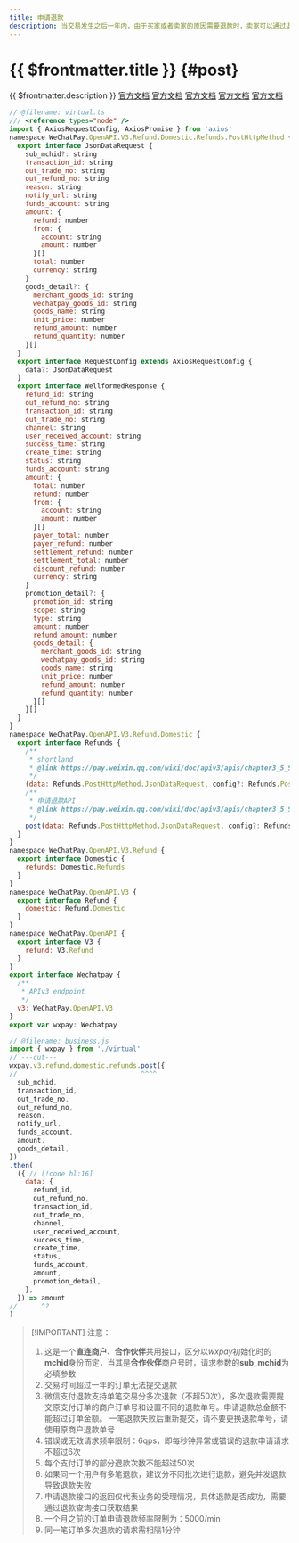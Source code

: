 ```yaml
---
title: 申请退款
description: 当交易发生之后一年内，由于买家或者卖家的原因需要退款时，卖家可以通过退款接口将支付金额退还给买家，微信支付将在收到退款请求并且验证成功之后，将支付款按原路退还至买家账号上。
---
```


# {{ $frontmatter.title }} {#post}

{{ $frontmatter.description }} [官方文档](https://pay.weixin.qq.com/wiki/doc/apiv3/apis/chapter3_5_9.shtml) [官方文档](https://pay.weixin.qq.com/wiki/doc/apiv3_partner/apis/chapter4_5_9.shtml) [官方文档](https://pay.weixin.qq.com/docs/merchant/apis/refund/refunds/create.html) [官方文档](https://pay.weixin.qq.com/docs/partner/apis/refund/refunds/create.html) [官方文档](https://pay.weixin.qq.com/docs/merchant/apis/weixin-pay-score/refunds/create.html)

```js twoslash
// @filename: virtual.ts
/// <reference types="node" />
import { AxiosRequestConfig, AxiosPromise } from 'axios'
namespace WeChatPay.OpenAPI.V3.Refund.Domestic.Refunds.PostHttpMethod {
  export interface JsonDataRequest {
    sub_mchid?: string
    transaction_id: string
    out_trade_no: string
    out_refund_no: string
    reason: string
    notify_url: string
    funds_account: string
    amount: {
      refund: number
      from: {
        account: string
        amount: number
      }[]
      total: number
      currency: string
    }
    goods_detail?: {
      merchant_goods_id: string
      wechatpay_goods_id: string
      goods_name: string
      unit_price: number
      refund_amount: number
      refund_quantity: number
    }[]
  }
  export interface RequestConfig extends AxiosRequestConfig {
    data?: JsonDataRequest
  }
  export interface WellformedResponse {
    refund_id: string
    out_refund_no: string
    transaction_id: string
    out_trade_no: string
    channel: string
    user_received_account: string
    success_time: string
    create_time: string
    status: string
    funds_account: string
    amount: {
      total: number
      refund: number
      from: {
        account: string
        amount: number
      }[]
      payer_total: number
      payer_refund: number
      settlement_refund: number
      settlement_total: number
      discount_refund: number
      currency: string
    }
    promotion_detail?: {
      promotion_id: string
      scope: string
      type: string
      amount: number
      refund_amount: number
      goods_detail: {
        merchant_goods_id: string
        wechatpay_goods_id: string
        goods_name: string
        unit_price: number
        refund_amount: number
        refund_quantity: number
      }[]
    }[]
  }
}
namespace WeChatPay.OpenAPI.V3.Refund.Domestic {
  export interface Refunds {
    /**
     * shortland
     * @link https://pay.weixin.qq.com/wiki/doc/apiv3/apis/chapter3_5_9.shtml
     */
    (data: Refunds.PostHttpMethod.JsonDataRequest, config?: Refunds.PostHttpMethod.RequestConfig): AxiosPromise<Refunds.PostHttpMethod.WellformedResponse>
    /**
     * 申请退款API
     * @link https://pay.weixin.qq.com/wiki/doc/apiv3/apis/chapter3_5_9.shtml
     */
    post(data: Refunds.PostHttpMethod.JsonDataRequest, config?: Refunds.PostHttpMethod.RequestConfig): AxiosPromise<Refunds.PostHttpMethod.WellformedResponse>
  }
}
namespace WeChatPay.OpenAPI.V3.Refund {
  export interface Domestic {
    refunds: Domestic.Refunds
  }
}
namespace WeChatPay.OpenAPI.V3 {
  export interface Refund {
    domestic: Refund.Domestic
  }
}
namespace WeChatPay.OpenAPI {
  export interface V3 {
    refund: V3.Refund
  }
}
export interface Wechatpay {
  /**
   * APIv3 endpoint
   */
  v3: WeChatPay.OpenAPI.V3
}
export var wxpay: Wechatpay

// @filename: business.js
import { wxpay } from './virtual'
// ---cut---
wxpay.v3.refund.domestic.refunds.post({
//                               ^^^^
  sub_mchid,
  transaction_id,
  out_trade_no,
  out_refund_no,
  reason,
  notify_url,
  funds_account,
  amount,
  goods_detail,
})
.then(
  ({ // [!code hl:16]
    data: {
      refund_id,
      out_refund_no,
      transaction_id,
      out_trade_no,
      channel,
      user_received_account,
      success_time,
      create_time,
      status,
      funds_account,
      amount,
      promotion_detail,
    },
  }) => amount
//      ^?
)
```

> [!IMPORTANT] 注意：
> 1. 这是一个**直连商户**、**合作伙伴**共用接口，区分以*wxpay*初始化时的**mchid**身份而定，当其是**合作伙伴**商户号时，请求参数的**sub_mchid**为必填参数
> 1. 交易时间超过一年的订单无法提交退款
> 2. 微信支付退款支持单笔交易分多次退款（不超50次），多次退款需要提交原支付订单的商户订单号和设置不同的退款单号。申请退款总金额不能超过订单金额。 一笔退款失败后重新提交，请不要更换退款单号，请使用原商户退款单号
> 3. 错误或无效请求频率限制：6qps，即每秒钟异常或错误的退款申请请求不超过6次
> 4. 每个支付订单的部分退款次数不能超过50次
> 5. 如果同一个用户有多笔退款，建议分不同批次进行退款，避免并发退款导致退款失败
> 6. 申请退款接口的返回仅代表业务的受理情况，具体退款是否成功，需要通过退款查询接口获取结果
> 7. 一个月之前的订单申请退款频率限制为：5000/min
> 8. 同一笔订单多次退款的请求需相隔1分钟
